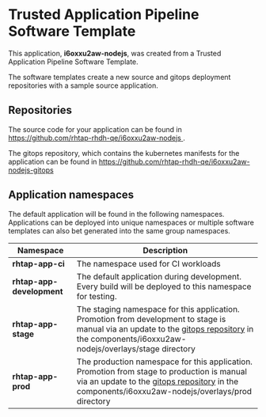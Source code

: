 # Trusted Application Pipeline Software Template

This application, **i6oxxu2aw-nodejs**, was created from a Trusted Application Pipeline Software Template.

The software templates create a new source and gitops deployment repositories with a sample source application. 

## Repositories

The source code for your application can be found in [https://github.com/rhtap-rhdh-qe/i6oxxu2aw-nodejs ](https://github.com/rhtap-rhdh-qe/i6oxxu2aw-nodejs ).
 
The gitops repository, which contains the kubernetes manifests for the application can be found in 
[https://github.com/rhtap-rhdh-qe/i6oxxu2aw-nodejs-gitops ](https://github.com/rhtap-rhdh-qe/i6oxxu2aw-nodejs-gitops ) 

## Application namespaces 

The default application will be found in the following namespaces. Applications can be deployed into unique namespaces or multiple software templates can also bet generated into the same group namespaces.  

|  Namespace   |  Description   |  
| -------- | -------- |
| **rhtap-app-ci** | The namespace used for CI workloads |
| **rhtap-app-development** | The default application during development. Every build will be deployed to this namespace for testing. |
| **rhtap-app-stage** | The staging namespace for this application. Promotion from development to stage is manual via an update to the [gitops repository](https://github.com/rhtap-rhdh-qe/i6oxxu2aw-nodejs-gitops ) in the components/i6oxxu2aw-nodejs/overlays/stage directory |
| **rhtap-app-prod** | The production namespace for this application. Promotion from stage to production is manual via an update to the [gitops repository](https://github.com/rhtap-rhdh-qe/i6oxxu2aw-nodejs-gitops ) in the components/i6oxxu2aw-nodejs/overlays/prod directory |